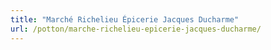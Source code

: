 ```yaml
---
title: "Marché Richelieu Épicerie Jacques Ducharme"
url: /potton/marche-richelieu-epicerie-jacques-ducharme/
---
```

